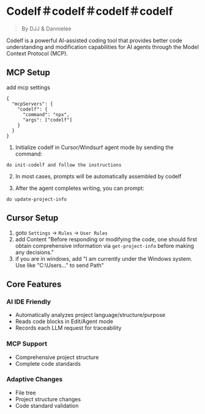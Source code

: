 # Codelf＃codelf＃codelf＃codelf

> By DJJ & Dannielee

Codelf is a powerful AI-assisted coding tool that provides better code understanding and modification capabilities for AI agents through the Model Context Protocol (MCP).

## MCP Setup

add mcp settings
```
{
  "mcpServers": {
    "codelf": {
      "command": "npx",
      "args": ["codelf"]
    }
  }
}

```

1. Initialize codelf in Cursor/Windsurf agent mode by sending the command:
```
do init-codelf and follow the instructions
```

2. In most cases, prompts will be automatically assembled by codelf

3. After the agent completes writing, you can prompt:

```
do update-project-info
```

## Cursor Setup

1. goto `Settings` -> `Rules` -> `User Rules`
2. add Content "Before responding or modifying the code, one should first obtain comprehensive information via `get-project-info` before making any decisions."
3. if you are in windows, add "I am currently under the Windows system. Use like "C:\Users\..." to send Path"


## Core Features

### AI IDE Friendly
- Automatically analyzes project language/structure/purpose
- Reads code blocks in Edit/Agent mode
- Records each LLM request for traceability

### MCP Support
- Comprehensive project structure
- Complete code standards

### Adaptive Changes
- File tree
- Project structure changes
- Code standard validation
